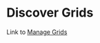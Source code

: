 # Discover Grids

 Link to [Manage Grids](https://asterics.github.io/AsTeRICS-Grid/package/static/#grids)